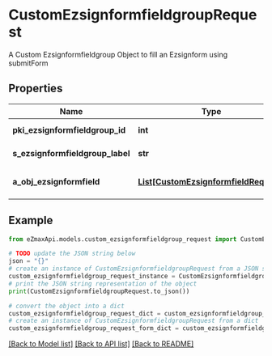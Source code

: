 # CustomEzsignformfieldgroupRequest

A Custom Ezsignformfieldgroup Object to fill an Ezsignform using submitForm

## Properties

Name | Type | Description | Notes
------------ | ------------- | ------------- | -------------
**pki_ezsignformfieldgroup_id** | **int** | The unique ID of the Ezsignformfieldgroup | [optional] 
**s_ezsignformfieldgroup_label** | **str** | The Label for the Ezsignformfieldgroup | [optional] 
**a_obj_ezsignformfield** | [**List[CustomEzsignformfieldRequest]**](CustomEzsignformfieldRequest.md) | An array containing all the values to fill the Ezsignform. | 

## Example

```python
from eZmaxApi.models.custom_ezsignformfieldgroup_request import CustomEzsignformfieldgroupRequest

# TODO update the JSON string below
json = "{}"
# create an instance of CustomEzsignformfieldgroupRequest from a JSON string
custom_ezsignformfieldgroup_request_instance = CustomEzsignformfieldgroupRequest.from_json(json)
# print the JSON string representation of the object
print(CustomEzsignformfieldgroupRequest.to_json())

# convert the object into a dict
custom_ezsignformfieldgroup_request_dict = custom_ezsignformfieldgroup_request_instance.to_dict()
# create an instance of CustomEzsignformfieldgroupRequest from a dict
custom_ezsignformfieldgroup_request_form_dict = custom_ezsignformfieldgroup_request.from_dict(custom_ezsignformfieldgroup_request_dict)
```
[[Back to Model list]](../README.md#documentation-for-models) [[Back to API list]](../README.md#documentation-for-api-endpoints) [[Back to README]](../README.md)


